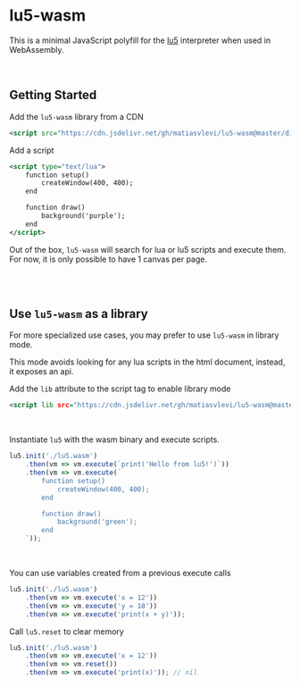 # lu5-wasm

This is a minimal JavaScript polyfill for the [lu5](https://github.com/matiasvlevi/lu5) interpreter when used in WebAssembly.


<br/>


## Getting Started

Add the `lu5-wasm` library from a CDN

```xml
<script src="https://cdn.jsdelivr.net/gh/matiasvlevi/lu5-wasm@master/dist/lu5-wasm.min.js"></script>
```

Add a script

```xml
<script type="text/lua">
    function setup()
        createWindow(400, 400);
    end

    function draw()
        background('purple');
    end
</script>
```

Out of the box, `lu5-wasm` will search for lua or lu5 scripts and execute them. For now, it is only possible to have 1 canvas per page.


<br/>
<br/>

## Use `lu5-wasm` as a library

For more specialized use cases, you may prefer to use `lu5-wasm` in library mode.

This mode avoids looking for any lua scripts in the html document, instead, it exposes an api.

Add the `lib` attribute to the script tag to enable library mode

```xml
<script lib src="https://cdn.jsdelivr.net/gh/matiasvlevi/lu5-wasm@master/dist/lu5-wasm.min.js"></script>
```

<br/>

Instantiate `lu5` with the wasm binary and execute scripts.

```js
lu5.init('./lu5.wasm')
    .then(vm => vm.execute(`print('Hello from lu5!')`))
    .then(vm => vm.execute(`
        function setup()
            createWindow(400, 400);
        end

        function draw()
            background('green');
        end
    `));
```

<br/>

You can use variables created from a previous execute calls

```js
lu5.init('./lu5.wasm')
    .then(vm => vm.execute('x = 12'))
    .then(vm => vm.execute('y = 18'))
    .then(vm => vm.execute('print(x + y)'));
```

Call `lu5.reset` to clear memory

```js
lu5.init('./lu5.wasm')
    .then(vm => vm.execute('x = 12'))
    .then(vm => vm.reset())
    .then(vm => vm.execute('print(x)')); // nil
```